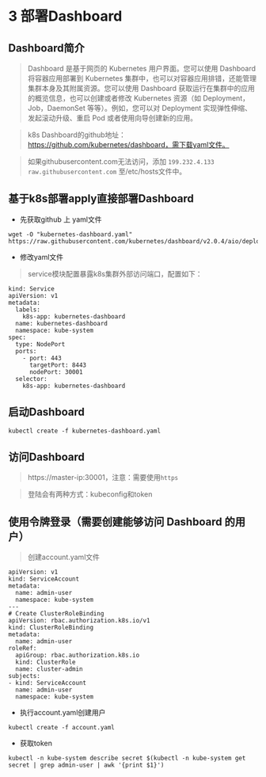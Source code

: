 # 3 部署Dashboard
## Dashboard简介
> Dashboard 是基于网页的 Kubernetes 用户界面。您可以使用 Dashboard 将容器应用部署到 Kubernetes 集群中，也可以对容器应用排错，还能管理集群本身及其附属资源。您可以使用 Dashboard 获取运行在集群中的应用的概览信息，也可以创建或者修改 Kubernetes 资源（如 Deployment，Job，DaemonSet 等等）。例如，您可以对 Deployment 实现弹性伸缩、发起滚动升级、重启 Pod 或者使用向导创建新的应用。

> k8s Dashboard的github地址：https://github.com/kubernetes/dashboard，需下载yaml文件。

> 如果githubusercontent.com无法访问，添加 `199.232.4.133 raw.githubusercontent.com` 至/etc/hosts文件中。

## 基于k8s部署apply直接部署Dashboard

* 先获取github 上 yaml文件
```
wget -O "kubernetes-dashboard.yaml" https://raw.githubusercontent.com/kubernetes/dashboard/v2.0.4/aio/deploy/recommended.yaml
```
* 修改yaml文件
> service模块配置暴露k8s集群外部访问端口，配置如下：
```
kind: Service
apiVersion: v1
metadata:
  labels:
    k8s-app: kubernetes-dashboard
  name: kubernetes-dashboard
  namespace: kube-system
spec:
  type: NodePort
  ports:
    - port: 443
      targetPort: 8443
      nodePort: 30001
  selector:
    k8s-app: kubernetes-dashboard
```

## 启动Dashboard
```
kubectl create -f kubernetes-dashboard.yaml 
```

## 访问Dashboard
> https://master-ip:30001，注意：需要使用`https`

> 登陆会有两种方式：kubeconfig和token

## 使用令牌登录（需要创建能够访问 Dashboard 的用户）
> 创建account.yaml文件
```
apiVersion: v1
kind: ServiceAccount
metadata:
  name: admin-user
  namespace: kube-system
---
# Create ClusterRoleBinding
apiVersion: rbac.authorization.k8s.io/v1
kind: ClusterRoleBinding
metadata:
  name: admin-user
roleRef:
  apiGroup: rbac.authorization.k8s.io
  kind: ClusterRole
  name: cluster-admin
subjects:
- kind: ServiceAccount
  name: admin-user
  namespace: kube-system
```
* 执行account.yaml创建用户
```
kubectl create -f account.yaml
```
* 获取token
```
kubectl -n kube-system describe secret $(kubectl -n kube-system get secret | grep admin-user | awk '{print $1}')
```

